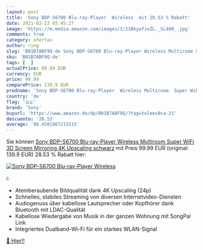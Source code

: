 ```yaml
---
layout: post
title: 'Sony BDP-S6700 Blu-ray-Player  Wireless  mit 28.53 % Rabatt'
date: 2021-02-23 05:45:27
image: 'https://m.media-amazon.com/images/I/21BkyafioZL._SL400_.jpg'
comments: true
category: ofertas
author: ring
slug: 'B01B7ABF9Q-de Sony BDP-S6700 Blu-ray-Player Wireless Multiroom Super...'
sku: 'B01B7ABF9Q-de'
tags: [  ]
actualPrice: 99.99 EUR
currency: EUR
price: 99.99
comparePrice: 139.9 EUR
prodname: 'Sony BDP-S6700 Blu-ray-Player  Wireless Multiroom  Super WiFi  3D  Screen Mirroring  4K Upscaling  schwarz'
country: 'de'
flag: '🇩🇪'
brand: 'Sony'
buyurl: 'https://www.amazon.de/dp/B01B7ABF9Q/?tag=tolees0ca-21'
descuento: '28.53'
average: '98.4581967213115'
---
```


Sie können [Sony BDP-S6700 Blu-ray-Player  Wireless Multiroom  Super WiFi  3D  Screen Mirroring  4K Upscaling  schwarz](https://www.amazon.de/dp/B01B7ABF9Q/?tag=tolees0ca-21) mit Preis 99.99 EUR (original: 139.9 EUR) 28.53 % Rabatt hier:

[![Sony BDP-S6700 Blu-ray-Player  Wireless ](https://m.media-amazon.com/images/I/21BkyafioZL._SL400_.jpg)](https://www.amazon.de/dp/B01B7ABF9Q/?tag=tolees0ca-21)

ℹ️:

- Atemberaubende Bildqualität dank 4K Upscaling (24p)
- Schnelles, stabiles Streaming von diversen Internetvideo-Diensten
- Audiogenuss über kabellose Lautsprecher oder Kopfhörer dank Bluetooth mit LDAC-Qualität
- Kabellose Wiedergabe von Musik in der ganzen Wohnung mit SongPal Link
- Integriertes Dualband-Wi-Fi für ein starkes WLAN-Signal

[🛒 Hier!!](https://www.amazon.de/dp/B01B7ABF9Q/?tag=tolees0ca-21)
